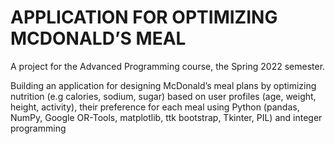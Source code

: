 # APPLICATION FOR OPTIMIZING MCDONALD’S MEAL

A project for the Advanced Programming course, the Spring 2022 semester.

Building an application for designing McDonald’s meal plans by optimizing nutrition (e.g calories, sodium, sugar) based on user profiles (age, weight, height, activity), their preference for each meal using Python (pandas, NumPy, Google OR-Tools, matplotlib, ttk bootstrap, Tkinter, PIL) and integer programming
